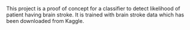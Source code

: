 This project is a proof of concept for a classifier to detect likelihood of patient having brain stroke. It is trained with brain stroke data which has been downloaded from Kaggle.